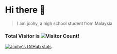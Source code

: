 # Hi there 👋
> I am jcohy, a high school student from Malaysia

### Total Visitor is ![Visitor Count](https://profile-counter.glitch.me/jcohy/count.svg)!
[![Jcohy's GitHub stats](https://github-readme-stats.vercel.app/api?username=jcohy)](https://github.com/anuraghazra/github-readme-stats)

